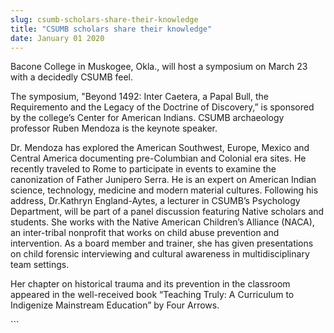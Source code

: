 ```yaml
---
slug: csumb-scholars-share-their-knowledge
title: "CSUMB scholars share their knowledge"
date: January 01 2020
---
```


 
<p>
  Bacone College in Muskogee, Okla., will host a symposium on March 23 with a
  decidedly CSUMB feel.
</p>
<p>
  The symposium, "Beyond 1492: Inter Caetera, a Papal Bull, the Requiremento and
  the Legacy of the Doctrine of Discovery,” is sponsored by the college’s Center
  for American Indians. CSUMB archaeology professor Ruben Mendoza is the keynote
  speaker.
</p>
<p>
  Dr. Mendoza has explored the American Southwest, Europe, Mexico and Central
  America documenting pre&#45;Columbian and Colonial era sites. He recently
  traveled to Rome to participate in events to examine the canonization of
  Father Junipero Serra. He is an expert on American Indian science, technology,
  medicine and modern material cultures. Following his address, Dr.Kathryn
  England&#45;Aytes, a lecturer in CSUMB’s Psychology Department, will be part
  of a panel discussion featuring Native scholars and students. She works with
  the Native American Children’s Alliance &#40;NACA&#41;, an inter&#45;tribal
  nonprofit that works on child abuse prevention and intervention. As a board
  member and trainer, she has given presentations on child forensic interviewing
  and cultural awareness in multidisciplinary team settings.
</p>
<p>
  Her chapter on historical trauma and its prevention in the classroom appeared
  in the well&#45;received book “Teaching Truly: A Curriculum to Indigenize
  Mainstream Education” by Four Arrows.
</p>
```
